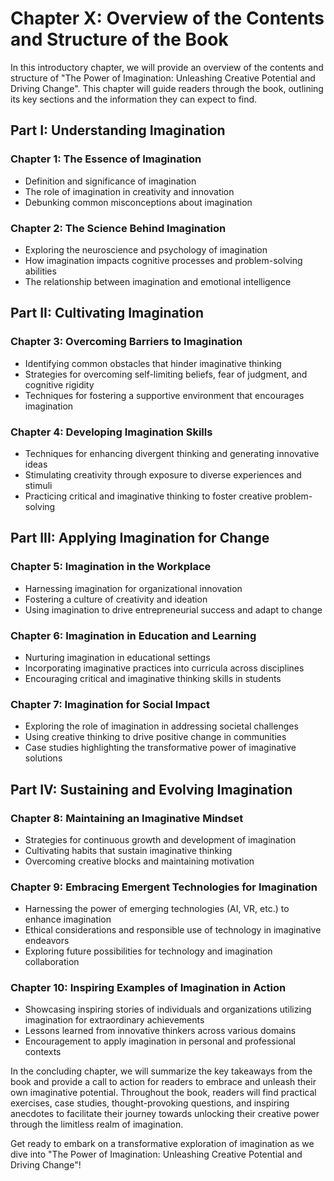Chapter X: Overview of the Contents and Structure of the Book
=============================================================

In this introductory chapter, we will provide an overview of the contents and structure of "The Power of Imagination: Unleashing Creative Potential and Driving Change". This chapter will guide readers through the book, outlining its key sections and the information they can expect to find.

Part I: Understanding Imagination
---------------------------------

### Chapter 1: The Essence of Imagination

* Definition and significance of imagination
* The role of imagination in creativity and innovation
* Debunking common misconceptions about imagination

### Chapter 2: The Science Behind Imagination

* Exploring the neuroscience and psychology of imagination
* How imagination impacts cognitive processes and problem-solving abilities
* The relationship between imagination and emotional intelligence

Part II: Cultivating Imagination
--------------------------------

### Chapter 3: Overcoming Barriers to Imagination

* Identifying common obstacles that hinder imaginative thinking
* Strategies for overcoming self-limiting beliefs, fear of judgment, and cognitive rigidity
* Techniques for fostering a supportive environment that encourages imagination

### Chapter 4: Developing Imagination Skills

* Techniques for enhancing divergent thinking and generating innovative ideas
* Stimulating creativity through exposure to diverse experiences and stimuli
* Practicing critical and imaginative thinking to foster creative problem-solving

Part III: Applying Imagination for Change
-----------------------------------------

### Chapter 5: Imagination in the Workplace

* Harnessing imagination for organizational innovation
* Fostering a culture of creativity and ideation
* Using imagination to drive entrepreneurial success and adapt to change

### Chapter 6: Imagination in Education and Learning

* Nurturing imagination in educational settings
* Incorporating imaginative practices into curricula across disciplines
* Encouraging critical and imaginative thinking skills in students

### Chapter 7: Imagination for Social Impact

* Exploring the role of imagination in addressing societal challenges
* Using creative thinking to drive positive change in communities
* Case studies highlighting the transformative power of imaginative solutions

Part IV: Sustaining and Evolving Imagination
--------------------------------------------

### Chapter 8: Maintaining an Imaginative Mindset

* Strategies for continuous growth and development of imagination
* Cultivating habits that sustain imaginative thinking
* Overcoming creative blocks and maintaining motivation

### Chapter 9: Embracing Emergent Technologies for Imagination

* Harnessing the power of emerging technologies (AI, VR, etc.) to enhance imagination
* Ethical considerations and responsible use of technology in imaginative endeavors
* Exploring future possibilities for technology and imagination collaboration

### Chapter 10: Inspiring Examples of Imagination in Action

* Showcasing inspiring stories of individuals and organizations utilizing imagination for extraordinary achievements
* Lessons learned from innovative thinkers across various domains
* Encouragement to apply imagination in personal and professional contexts

In the concluding chapter, we will summarize the key takeaways from the book and provide a call to action for readers to embrace and unleash their own imaginative potential. Throughout the book, readers will find practical exercises, case studies, thought-provoking questions, and inspiring anecdotes to facilitate their journey towards unlocking their creative power through the limitless realm of imagination.

Get ready to embark on a transformative exploration of imagination as we dive into "The Power of Imagination: Unleashing Creative Potential and Driving Change"!
